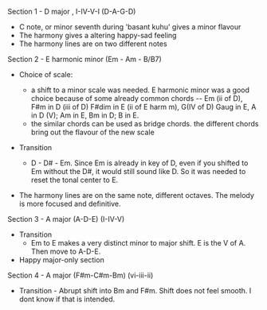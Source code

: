 

Section 1 - D major , I-IV-V-I  (D-A-G-D)
 - C note, or minor seventh during 'basant kuhu' gives a minor flavour
 - The harmony gives a altering happy-sad feeling 
 - The harmony lines are on two different notes 


Section 2 - E harmonic minor (Em - Am - B/B7)
- Choice of scale: 
    - a shift to a minor scale was needed. E harmonic minor was a good choice because of some already common chords -- Em (ii of D), F#m in D (iii of D) F#dim in E (ii of E harm m), G(IV of D) Gaug in E, A in D (V); Am in E, Bm in D; B in E. 
    - the similar chords can be used as bridge chords. the different chords bring out the flavour of the new scale 

- Transition
  - D - D# - Em. Since Em is already in key of D, even if you shifted to Em without the D#, it would still sound like D. So it was needed to reset the tonal center to E. 

- The harmony lines are on the same note, different octaves. The melody is more focused and definitive. 

Section 3 - A major (A-D-E) (I-IV-V)
- Transition
  - Em to E makes a very distinct minor to major shift. E is the V of A. Then move to A-D-E. 
- Happy major-only section

Section 4 - A major (F#m-C#m-Bm) (vi-iii-ii)
- Transition - Abrupt shift into Bm and F#m. Shift does not feel smooth. I dont know if that is intended. 






